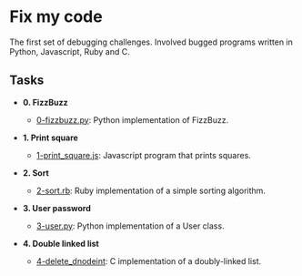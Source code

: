 # Fix my code

The first set of debugging challenges. Involved bugged programs written in
Python, Javascript, Ruby and C.

## Tasks

* **0. FizzBuzz**
  * [0-fizzbuzz.py](./0-fizzbuzz.py): Python implementation of FizzBuzz.

* **1. Print square**
  * [1-print_square.js](./1-print_square.js): Javascript program that prints squares.

* **2. Sort**
  * [2-sort.rb](./2-sort.rb): Ruby implementation of a simple sorting algorithm.

* **3. User password**
  * [3-user.py](./3-user.py ): Python implementation of a User class.

* **4. Double linked list**
  * [4-delete_dnodeint](./4-delete_dnodeint/): C implementation of a
doubly-linked list.

